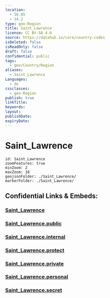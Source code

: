 ```yaml
---
location:
  - 36.05
  - 14.2
type: geo-Region
title: Saint_Lawrence
license: CC BY-SA 4.0
source: https://datahub.io/core/country-codes
isDeleted: false
isReadOnly: false
draft: false
confidential: public
tags:
  - geo/Country/Region
aliases:
  - Saint_Lawrence
Languages:
  - de
cssclasses:
  - geo-Region
publish: true
linkTitle:
keywords:
layout:
publishDate:
expiryDate:
---
```


# Saint_Lawrence

```leaflet
id: Saint_Lawrence
zoomFeatures: true 
minZoom: 2 
maxZoom: 18
geojsonFolder: ./Saint_Lawrence/
markerFolder: ./Saint_Lawrence/
```


## Confidential Links & Embeds: 

### [Saint_Lawrence](/_Standards/Earth/Continent/Europe/Europe~South/Malta/Regions~Malta/Għawdex/counties~Għawdex/Saint_Lawrence.md) 

### [Saint_Lawrence.public](/_public/Earth/Continent/Europe/Europe~South/Malta/Regions~Malta/Għawdex/counties~Għawdex/Saint_Lawrence.public.md) 

### [Saint_Lawrence.internal](/_internal/Earth/Continent/Europe/Europe~South/Malta/Regions~Malta/Għawdex/counties~Għawdex/Saint_Lawrence.internal.md) 

### [Saint_Lawrence.protect](/_protect/Earth/Continent/Europe/Europe~South/Malta/Regions~Malta/Għawdex/counties~Għawdex/Saint_Lawrence.protect.md) 

### [Saint_Lawrence.private](/_private/Earth/Continent/Europe/Europe~South/Malta/Regions~Malta/Għawdex/counties~Għawdex/Saint_Lawrence.private.md) 

### [Saint_Lawrence.personal](/_personal/Earth/Continent/Europe/Europe~South/Malta/Regions~Malta/Għawdex/counties~Għawdex/Saint_Lawrence.personal.md) 

### [Saint_Lawrence.secret](/_secret/Earth/Continent/Europe/Europe~South/Malta/Regions~Malta/Għawdex/counties~Għawdex/Saint_Lawrence.secret.md)

